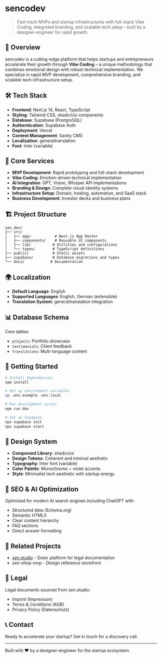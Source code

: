 # sencodev

> Fast-track MVPs and startup infrastructures with full-stack Vibe Coding, integrated branding, and scalable tech setup – built by a designer-engineer for rapid growth.

## 🚀 Overview

sencodev is a cutting-edge platform that helps startups and entrepreneurs accelerate their growth through **Vibe Coding** – a unique methodology that combines emotional design with robust technical implementation. We specialize in rapid MVP development, comprehensive branding, and scalable tech infrastructure setup.

## 🛠 Tech Stack

- **Frontend**: Next.js 14, React, TypeScript
- **Styling**: Tailwind CSS, shadcn/ui components
- **Database**: Supabase (PostgreSQL)
- **Authentication**: Supabase Auth
- **Deployment**: Vercel
- **Content Management**: Sanity CMS
- **Localization**: generaltranslation
- **Font**: Inter (variable)

## 🎯 Core Services

- **MVP Development**: Rapid prototyping and full-stack development
- **Vibe Coding**: Emotion-driven technical implementation
- **AI Integration**: GPT, Vision, Whisper API implementations
- **Branding & Design**: Complete visual identity systems
- **Infrastructure Setup**: Domain, hosting, automation, and SaaS stack
- **Business Development**: Investor decks and business plans

## 🏗 Project Structure

```
sen_dev/
├── src/
│   ├── app/           # Next.js App Router
│   ├── components/    # Reusable UI components
│   ├── lib/          # Utilities and configurations
│   └── types/        # TypeScript definitions
├── public/           # Static assets
├── supabase/         # Database migrations and types
└── docs/            # Documentation
```

## 🌍 Localization

- **Default Language**: English
- **Supported Languages**: English, German (extensible)
- **Translation System**: generaltranslation integration

## 📊 Database Schema

Core tables:
- `projects`: Portfolio showcase
- `testimonials`: Client feedback
- `translations`: Multi-language content

## 🚦 Getting Started

```bash
# Install dependencies
npm install

# Set up environment variables
cp .env.example .env.local

# Run development server
npm run dev

# Set up Supabase
npx supabase init
npx supabase start
```

## 🎨 Design System

- **Component Library**: shadcn/ui
- **Design Tokens**: Coherent and minimal aesthetic
- **Typography**: Inter font (variable)
- **Color Palette**: Monochrome + violet accents
- **Style**: Minimalist tech aesthetic with startup energy

## 📝 SEO & AI Optimization

Optimized for modern AI search engines including ChatGPT with:
- Structured data (Schema.org)
- Semantic HTML5
- Clear content hierarchy
- FAQ sections
- Direct answer formatting

## 🔗 Related Projects

- [sen.studio](https://sen.studio) - Sister platform for legal documentation
- sen-shop-mvp - Design reference storefront

## 📄 Legal

Legal documents sourced from sen.studio:
- Imprint (Impressum)
- Terms & Conditions (AGB)
- Privacy Policy (Datenschutz)

## 📞 Contact

Ready to accelerate your startup? Get in touch for a discovery call.

---

Built with ❤️ by a designer-engineer for the startup ecosystem.